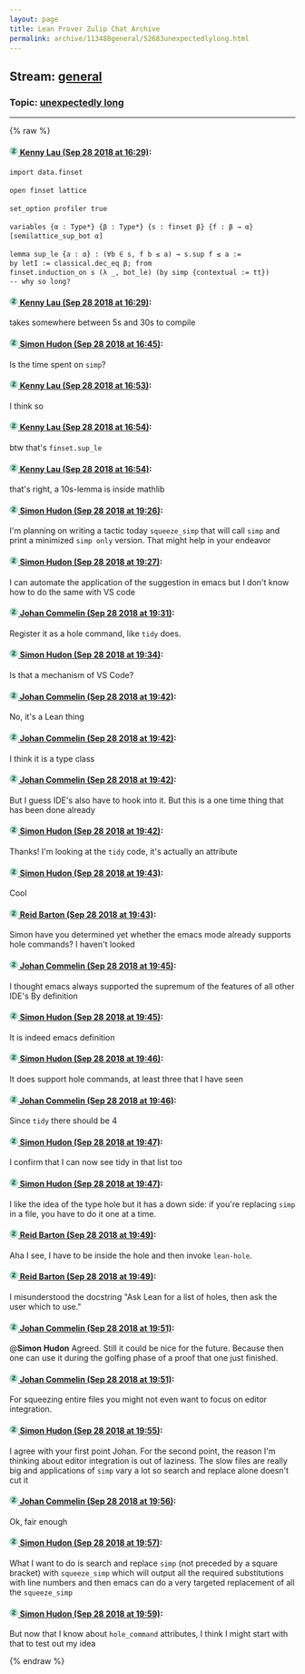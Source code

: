 ```yaml
---
layout: page
title: Lean Prover Zulip Chat Archive 
permalink: archive/113488general/52683unexpectedlylong.html
---
```


## Stream: [general](index.html)
### Topic: [unexpectedly long](52683unexpectedlylong.html)

---


{% raw %}
#### [![Click to go to Zulip](../../assets/img/zulip2.png) Kenny Lau (Sep 28 2018 at 16:29)](https://leanprover.zulipchat.com/#narrow/stream/113488-general/topic/unexpectedly%20long/near/134828020):
```lean
import data.finset

open finset lattice

set_option profiler true

variables {α : Type*} {β : Type*} {s : finset β} {f : β → α} [semilattice_sup_bot α]

lemma sup_le {a : α} : (∀b ∈ s, f b ≤ a) → s.sup f ≤ a :=
by letI := classical.dec_eq β; from
finset.induction_on s (λ _, bot_le) (by simp {contextual := tt})
-- why so long?
```

#### [![Click to go to Zulip](../../assets/img/zulip2.png) Kenny Lau (Sep 28 2018 at 16:29)](https://leanprover.zulipchat.com/#narrow/stream/113488-general/topic/unexpectedly%20long/near/134828031):
takes somewhere between 5s and 30s to compile

#### [![Click to go to Zulip](../../assets/img/zulip2.png) Simon Hudon (Sep 28 2018 at 16:45)](https://leanprover.zulipchat.com/#narrow/stream/113488-general/topic/unexpectedly%20long/near/134829320):
Is the time spent on `simp`?

#### [![Click to go to Zulip](../../assets/img/zulip2.png) Kenny Lau (Sep 28 2018 at 16:53)](https://leanprover.zulipchat.com/#narrow/stream/113488-general/topic/unexpectedly%20long/near/134829840):
I think so

#### [![Click to go to Zulip](../../assets/img/zulip2.png) Kenny Lau (Sep 28 2018 at 16:54)](https://leanprover.zulipchat.com/#narrow/stream/113488-general/topic/unexpectedly%20long/near/134829940):
btw that's `finset.sup_le`

#### [![Click to go to Zulip](../../assets/img/zulip2.png) Kenny Lau (Sep 28 2018 at 16:54)](https://leanprover.zulipchat.com/#narrow/stream/113488-general/topic/unexpectedly%20long/near/134829952):
that's right, a 10s-lemma is inside mathlib

#### [![Click to go to Zulip](../../assets/img/zulip2.png) Simon Hudon (Sep 28 2018 at 19:26)](https://leanprover.zulipchat.com/#narrow/stream/113488-general/topic/unexpectedly%20long/near/134839187):
I'm planning on writing a tactic today `squeeze_simp` that will call `simp` and print a minimized `simp only` version. That might help in your endeavor

#### [![Click to go to Zulip](../../assets/img/zulip2.png) Simon Hudon (Sep 28 2018 at 19:27)](https://leanprover.zulipchat.com/#narrow/stream/113488-general/topic/unexpectedly%20long/near/134839219):
I can automate the application of the suggestion in emacs but I don't know how to do the same with VS code

#### [![Click to go to Zulip](../../assets/img/zulip2.png) Johan Commelin (Sep 28 2018 at 19:31)](https://leanprover.zulipchat.com/#narrow/stream/113488-general/topic/unexpectedly%20long/near/134839421):
Register it as a hole command, like `tidy` does.

#### [![Click to go to Zulip](../../assets/img/zulip2.png) Simon Hudon (Sep 28 2018 at 19:34)](https://leanprover.zulipchat.com/#narrow/stream/113488-general/topic/unexpectedly%20long/near/134839603):
Is that a mechanism of VS Code?

#### [![Click to go to Zulip](../../assets/img/zulip2.png) Johan Commelin (Sep 28 2018 at 19:42)](https://leanprover.zulipchat.com/#narrow/stream/113488-general/topic/unexpectedly%20long/near/134840062):
No, it's a Lean thing

#### [![Click to go to Zulip](../../assets/img/zulip2.png) Johan Commelin (Sep 28 2018 at 19:42)](https://leanprover.zulipchat.com/#narrow/stream/113488-general/topic/unexpectedly%20long/near/134840104):
I think it is a type class

#### [![Click to go to Zulip](../../assets/img/zulip2.png) Johan Commelin (Sep 28 2018 at 19:42)](https://leanprover.zulipchat.com/#narrow/stream/113488-general/topic/unexpectedly%20long/near/134840132):
But I guess IDE's also have to hook into it. But this is a one time thing that has been done already

#### [![Click to go to Zulip](../../assets/img/zulip2.png) Simon Hudon (Sep 28 2018 at 19:42)](https://leanprover.zulipchat.com/#narrow/stream/113488-general/topic/unexpectedly%20long/near/134840140):
Thanks! I'm looking at the `tidy` code, it's actually an attribute

#### [![Click to go to Zulip](../../assets/img/zulip2.png) Simon Hudon (Sep 28 2018 at 19:43)](https://leanprover.zulipchat.com/#narrow/stream/113488-general/topic/unexpectedly%20long/near/134840156):
Cool

#### [![Click to go to Zulip](../../assets/img/zulip2.png) Reid Barton (Sep 28 2018 at 19:43)](https://leanprover.zulipchat.com/#narrow/stream/113488-general/topic/unexpectedly%20long/near/134840173):
Simon have you determined yet whether the emacs mode already supports hole commands? I haven't looked

#### [![Click to go to Zulip](../../assets/img/zulip2.png) Johan Commelin (Sep 28 2018 at 19:45)](https://leanprover.zulipchat.com/#narrow/stream/113488-general/topic/unexpectedly%20long/near/134840284):
I thought emacs always supported the supremum of the features of all other IDE's
By definition

#### [![Click to go to Zulip](../../assets/img/zulip2.png) Simon Hudon (Sep 28 2018 at 19:45)](https://leanprover.zulipchat.com/#narrow/stream/113488-general/topic/unexpectedly%20long/near/134840326):
It is indeed emacs definition

#### [![Click to go to Zulip](../../assets/img/zulip2.png) Simon Hudon (Sep 28 2018 at 19:46)](https://leanprover.zulipchat.com/#narrow/stream/113488-general/topic/unexpectedly%20long/near/134840382):
It does support hole commands, at least three that I have seen

#### [![Click to go to Zulip](../../assets/img/zulip2.png) Johan Commelin (Sep 28 2018 at 19:46)](https://leanprover.zulipchat.com/#narrow/stream/113488-general/topic/unexpectedly%20long/near/134840401):
Since `tidy` there should be 4

#### [![Click to go to Zulip](../../assets/img/zulip2.png) Simon Hudon (Sep 28 2018 at 19:47)](https://leanprover.zulipchat.com/#narrow/stream/113488-general/topic/unexpectedly%20long/near/134840430):
I confirm that I can now see tidy in that list too

#### [![Click to go to Zulip](../../assets/img/zulip2.png) Simon Hudon (Sep 28 2018 at 19:47)](https://leanprover.zulipchat.com/#narrow/stream/113488-general/topic/unexpectedly%20long/near/134840456):
I like the idea of the type hole but it has a down side: if you're replacing `simp` in a file, you have to do it one at a time.

#### [![Click to go to Zulip](../../assets/img/zulip2.png) Reid Barton (Sep 28 2018 at 19:49)](https://leanprover.zulipchat.com/#narrow/stream/113488-general/topic/unexpectedly%20long/near/134840547):
Aha I see, I have to be inside the hole and then invoke `lean-hole`.

#### [![Click to go to Zulip](../../assets/img/zulip2.png) Reid Barton (Sep 28 2018 at 19:49)](https://leanprover.zulipchat.com/#narrow/stream/113488-general/topic/unexpectedly%20long/near/134840568):
I misunderstood the docstring "Ask Lean for a list of holes, then ask the user which to use."

#### [![Click to go to Zulip](../../assets/img/zulip2.png) Johan Commelin (Sep 28 2018 at 19:51)](https://leanprover.zulipchat.com/#narrow/stream/113488-general/topic/unexpectedly%20long/near/134840701):
@**Simon Hudon** Agreed. Still it could be nice for the future. Because then one can use it during the golfing phase of a proof that one just finished.

#### [![Click to go to Zulip](../../assets/img/zulip2.png) Johan Commelin (Sep 28 2018 at 19:51)](https://leanprover.zulipchat.com/#narrow/stream/113488-general/topic/unexpectedly%20long/near/134840725):
For squeezing entire files you might not even want to focus on editor integration.

#### [![Click to go to Zulip](../../assets/img/zulip2.png) Simon Hudon (Sep 28 2018 at 19:55)](https://leanprover.zulipchat.com/#narrow/stream/113488-general/topic/unexpectedly%20long/near/134840941):
I agree with your first point Johan. For the second point, the reason I'm thinking about editor integration is out of laziness. The slow files are really big and applications of `simp` vary a lot so search and replace alone doesn't cut it

#### [![Click to go to Zulip](../../assets/img/zulip2.png) Johan Commelin (Sep 28 2018 at 19:56)](https://leanprover.zulipchat.com/#narrow/stream/113488-general/topic/unexpectedly%20long/near/134841018):
Ok, fair enough

#### [![Click to go to Zulip](../../assets/img/zulip2.png) Simon Hudon (Sep 28 2018 at 19:57)](https://leanprover.zulipchat.com/#narrow/stream/113488-general/topic/unexpectedly%20long/near/134841064):
What I want to do is search and replace `simp` (not preceded by a square bracket) with `squeeze_simp` which will output all the required substitutions with line numbers and then emacs can do a very targeted replacement of all the `squeeze_simp`

#### [![Click to go to Zulip](../../assets/img/zulip2.png) Simon Hudon (Sep 28 2018 at 19:59)](https://leanprover.zulipchat.com/#narrow/stream/113488-general/topic/unexpectedly%20long/near/134841212):
But now that I know about `hole_command` attributes, I think I might start with that to test out my idea


{% endraw %}
